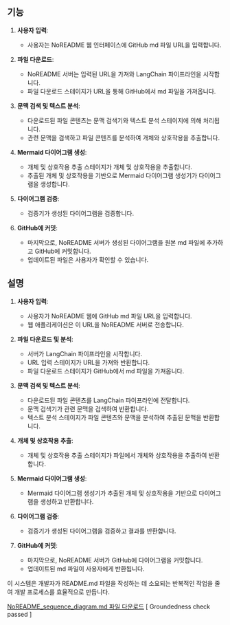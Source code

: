 ## 기능
1. **사용자 입력**:
    - 사용자는 NoREADME 웹 인터페이스에 GitHub md 파일 URL을 입력합니다.

2. **파일 다운로드**:
    - NoREADME 서버는 입력된 URL을 가져와 LangChain 파이프라인을 시작합니다.
    - 파일 다운로드 스테이지가 URL을 통해 GitHub에서 md 파일을 가져옵니다.

3. **문맥 검색 및 텍스트 분석**:
    - 다운로드된 파일 콘텐츠는 문맥 검색기와 텍스트 분석 스테이지에 의해 처리됩니다.
    - 관련 문맥을 검색하고 파일 콘텐츠를 분석하여 개체와 상호작용을 추출합니다.

4. **Mermaid 다이어그램 생성**:
    - 개체 및 상호작용 추출 스테이지가 개체 및 상호작용을 추출합니다.
    - 추출된 개체 및 상호작용을 기반으로 Mermaid 다이어그램 생성기가 다이어그램을 생성합니다.

5. **다이어그램 검증**:
    - 검증기가 생성된 다이어그램을 검증합니다.

6. **GitHub에 커밋**:
    - 마지막으로, NoREADME 서버가 생성된 다이어그램을 원본 md 파일에 추가하고 GitHub에 커밋합니다.
    - 업데이트된 파일은 사용자가 확인할 수 있습니다.


## 설명

1. **사용자 입력**:
    - 사용자가 NoREADME 웹에 GitHub md 파일 URL을 입력합니다.
    - 웹 애플리케이션은 이 URL을 NoREADME 서버로 전송합니다.

2. **파일 다운로드 및 분석**:
    - 서버가 LangChain 파이프라인을 시작합니다.
    - URL 입력 스테이지가 URL을 가져와 반환합니다.
    - 파일 다운로드 스테이지가 GitHub에서 md 파일을 가져옵니다.

3. **문맥 검색 및 텍스트 분석**:
    - 다운로드된 파일 콘텐츠를 LangChain 파이프라인에 전달합니다.
    - 문맥 검색기가 관련 문맥을 검색하여 반환합니다.
    - 텍스트 분석 스테이지가 파일 콘텐츠와 문맥을 분석하여 추출된 문맥을 반환합니다.

4. **개체 및 상호작용 추출**:
    - 개체 및 상호작용 추출 스테이지가 파일에서 개체와 상호작용을 추출하여 반환합니다.

5. **Mermaid 다이어그램 생성**:
    - Mermaid 다이어그램 생성기가 추출된 개체 및 상호작용을 기반으로 다이어그램을 생성하고 반환합니다.

6. **다이어그램 검증**:
    - 검증기가 생성된 다이어그램을 검증하고 결과를 반환합니다.

7. **GitHub에 커밋**:
    - 마지막으로, NoREADME 서버가 GitHub에 다이어그램을 커밋합니다.
    - 업데이트된 md 파일이 사용자에게 반환됩니다.

이 시스템은 개발자가 README.md 파일을 작성하는 데 소요되는 반복적인 작업을 줄여 개발 프로세스를 효율적으로 만듭니다.

[NoREADME_sequence_diagram.md 파일 다운로드](sandbox:/mnt/data/AutoMermaid_sequence_diagram.md)
[ Groundedness check passed ] 